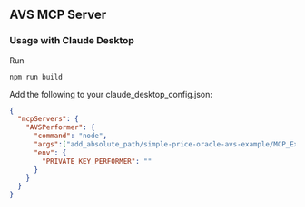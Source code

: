## AVS MCP Server



### Usage with Claude Desktop
Run 
```bash
npm run build
```

Add the following to your claude_desktop_config.json:

```JSON
{
  "mcpServers": {
    "AVSPerformer": {
      "command": "node",
      "args":["add_absolute_path/simple-price-oracle-avs-example/MCP_Execution_Server/build/index.js"],
      "env": {
        "PRIVATE_KEY_PERFORMER": ""
      }
    }
  }
}
```